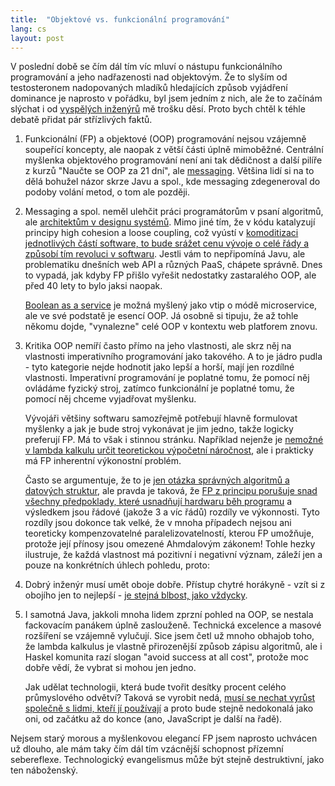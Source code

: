 ```yaml
---
title:  "Objektové vs. funkcionální programování"
lang: cs
layout: post
---
```


V poslední době se čím dál tím víc mluví o nástupu funkcionálního programování a jeho nadřazenosti nad objektovým. Že to slyším od testosteronem nadopovaných mladíků hledajících způsob vyjádření dominance je naprosto v pořádku, byl jsem jedním z nich, ale že to začínám slýchat i od [vyspělých inženýrů][Mature engineer] mě trošku děsí. ‎Proto bych chtěl k téhle debatě přidat pár střízlivých faktů.

1. Funkcionální (FP) a objektové (OOP) programování nejsou vzájemně soupeřící koncepty, ale naopak z větší části úplně mimoběžné. Centrální myšlenka objektového programování není ani tak dědičnost a další pilíře z kurzů "Naučte se OOP za 21 dní", ale [messaging][Kay: Messaging]. Většina lidí si na to dělá bohužel názor skrze Javu a spol., kde messaging zdegeneroval do podoby volání metod, o tom ale později.

2. Messaging a spol. neměl ulehčit práci programátorům v psaní algoritmů, ale [architektům v designu systémů][Uncle Bob: Little architecture]. Mimo jiné tím, že v kódu katalyzují principy high cohesion a loose coupling, což vyústí v [komoditizaci jednotlivých částí software, to bude srážet cenu vývoje o celé řády a způsobí tím revoluci v softwaru][Brooks: Silver bullet]. Jestli vám to nepřipomíná Javu, ale problematiku dnešních web API a různých PaaS, chápete správně. Dnes to vypadá, jak kdyby FP přišlo vyřešit nedostatky zastaralého OOP, ale před 40 lety to bylo jaksi naopak.

    [Boolean as a service][booleans.io] je možná myšlený jako vtip o módě microservice, ale ve své podstatě je esencí OOP. Já osobně si tipuju, že až tohle někomu dojde, "vynalezne" celé OOP v kontextu web platforem znovu.

3. Kritika OOP nemíří často přímo na jeho vlastnosti, ale skrz něj na vlastnosti imperativního programování jako takového. A to je jádro pudla - tyto kategorie nejde hodnotit jako lepší a horší, mají jen rozdílné vlastnosti. Imperativní programování je poplatné tomu, že pomocí něj ovládáme fyzický stroj, zatímco funkcionální je poplatné tomu, že pomocí něj chceme vyjadřovat myšlenku.

    Vývojáři většiny softwaru samozřejmě potřebují hlavně formulovat myšlenky a jak je bude stroj vykonávat je jim jedno, takže logicky preferují FP. Má to však i stinnou stránku. Například nejenže je [nemožné v lambda kalkulu určit teoretickou výpočetní náročnost][SO: lambda calculus], ale i prakticky má FP inherentní výkonostní problém.

    Často se argumentuje, že to je [jen otázka správných algoritmů a datových struktur][HAMT], ale pravda je taková, že [FP z principu porušuje snad všechny předpoklady, které usnadňují hardwaru běh programu][FP is bullshit] a výsledkem jsou řádové (jakože 3 a víc řádů) rozdíly ve výkonnosti.‎ Tyto rozdíly jsou dokonce tak velké, že v mnoha případech nejsou ani teoreticky kompenzovatelné paralelizovatelností, kterou FP umožňuje, protože její přínosy jsou omezené Ahmdalovým zákonem! Tohle hezky ilustruje, že každá vlastnost má pozitivní i negativní význam, záleží jen a pouze na konkrétních úhlech pohledu, proto: 

4. Dobrý inženýr musí umět oboje dobře. Přístup chytré horákyně - vzít si z obojího jen to nejlepší - [je stejná blbost, jako vždycky][Strange Loop].

5. I samotná Java, jakkoli mnoha lidem zprzní pohled na OOP, se nestala fackovacím panákem úplně zaslouženě. Technická excelence a masové rozšíření se vzájemně vylučují. Sice jsem četl už mnoho obhajob toho, že lambda kalkulus je vlastně přirozenější způsob zápisu algoritmů, ale i Haskel komunita razí slogan "avoid success at all cost", protože moc dobře vědí, že vybrat si mohou jen jedno.

    Jak udělat technologii, která bude tvořit desítky procent celého průmyslového odvětví? Taková se vyrobit nedá, [musí se nechat vyrůst společně s lidmi, kteří jí používají][Growing a language] a proto bude stejně nedokonalá jako oni, od začátku až do konce (ano, JavaScript je další na řadě).

Nejsem starý morous a myšlenkovou elegancí FP jsem naprosto uchvácen už dlouho, ale mám taky čím dál tím vzácnější schopnost přízemní sebereflexe. Technologický evangelismus může být stejně destruktivní, jako ten náboženský.

[Mature engineer]: http://www.kitchensoap.com/2012/10/25/on-being-a-senior-engineer/
[Kay: Messaging]: http://c2.com/cgi/wiki?AlanKayOnMessaging
[Uncle Bob: Little architecture]: http://blog.cleancoder.com/uncle-bob/2016/01/04/ALittleArchitecture.html
[Brooks: Silver bullet]: http://worrydream.com/refs/Brooks-NoSilverBullet.pdf
[booleans.io]: https://booleans.io/
[SO: lambda calculus]: http://cstheory.stackexchange.com/questions/23798/p-and-np-classes-explanation-through-lambda-calculus
[HAMT]: https://blog.acolyer.org/2015/11/27/hamt/
[FP is bullshit]: http://funkcionalne.cz/2015/09/grim-hardware-realities-of-functional-programming/
[Strange Loop]: https://www.youtube.com/watch?v=449j7oKQVkc
[Growing a language]: https://www.youtube.com/watch?v=_ahvzDzKdB0
